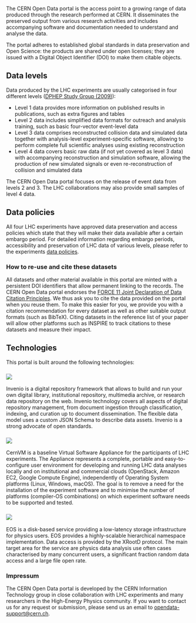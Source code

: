 The CERN Open Data portal is the access point to a growing range of data produced through the research performed at CERN. It disseminates the preserved output from various research activities and includes accompanying software and documentation needed to understand and analyse the data.

The portal adheres to established global standards in data preservation and Open Science: the products are shared under open licenses; they are issued with a Digital Object Identifier (DOI) to make them citable objects.

## Data levels

Data produced by the LHC experiments are usually categorised in four different levels ([DPHEP Study Group (2009)](http://arxiv.org/abs/0912.0255)):

*   Level 1 data provides more information on published results in publications, such as extra figures and tables
*   Level 2 data includes simplified data formats for outreach and analysis training, such as basic four-vector event-level data
*   Level 3 data comprises reconstructed collision data and simulated data together with analysis-level experiment-specific software, allowing to perform complete full scientific analyses using existing reconstruction
*   Level 4 data covers basic raw data (if not yet covered as level 3 data) with accompanying reconstruction and simulation software, allowing the production of new simulated signals or even re-reconstruction of collision and simulated data

The CERN Open Data portal focuses on the release of event data from levels 2 and 3. The LHC collaborations may also provide small samples of level 4 data.

## Data policies

All four LHC experiments have approved data preservation and access policies which state that they will make their data available after a certain embargo period. For detailed information regarding embargo periods, accessibility and preservation of LHC data of various levels, please refer to the experiments [data policies](/search?page=1&size=20&q=&subtype=Policy&type=Documentation).

### How to re-use and cite these datasets

All datasets and other material available in this portal are minted with a persistent DOI identifiers that allow permanent linking to the records. The CERN Open Data portal endorses the [FORCE 11 Joint Declaration of Data Citation Principles](https://doi.org/10.25490/a97f-egyk). We thus ask you to cite the data provided on the portal when you reuse them. To make this easier for you, we provide you with a citation recommendation for every dataset as well as other suitable output formats (such as BibTeX). Citing datasets in the reference list of your paper will allow other platforms such as INSPIRE to track citations to these datasets and measure their impact.

## Technologies

This portal is built around the following technologies:

### [![](/static/img/invenio.png)](http://inveniosoftware.org)

Invenio is a digital repository framework that allows to build and run your own digital library, institutional repository, multimedia archive, or research data repository on the web. Invenio technology covers all aspects of digital repository management, from document ingestion through classification, indexing, and curation up to document dissemination. The flexible data model uses a custom JSON Schema to describe data assets. Invenio is a strong advocate of open standards.

### [![](/static/img/cernvm.png)](http://cernvm.cern.ch/)

CernVM is a baseline Virtual Software Appliance for the participants of LHC experiments. The Appliance represents a complete, portable and easy-to-configure user environment for developing and running LHC data analyses locally and on institutional and commercial clouds (OpenStack, Amazon EC2, Google Compute Engine), independently of Operating System platforms (Linux, Windows, macOS). The goal is to remove a need for the installation of the experiment software and to minimise the number of platforms (compiler-OS combinations) on which experiment software needs to be supported and tested.

### [![](/static/img/eos_cern.gif)](http://eos.cern.ch)

EOS is a disk-based service providing a low-latency storage infrastructure for physics users. EOS provides a highly-scalable hierarchical namespace implementation. Data access is provided by the XRootD protocol. The main target area for the service are physics data analysis use often cases characterised by many concurrent users, a significant fraction random data access and a large file open rate.

### Impressum

The CERN Open Data portal is developed by the CERN Information Technology group in close collaboration with LHC experiments and many researchers in the High-Energy Physics community. If you want to contact us for any request or submission, please send us an email to [opendata-support@cern.ch](mailto:opendata-support@cern.ch).

